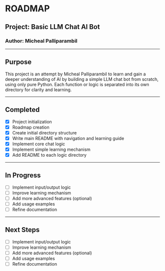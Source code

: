 # ROADMAP

## Project: Basic LLM Chat AI Bot

### Author: Micheal Palliparambil

---

## Purpose

This project is an attempt by Micheal Palliparambil to learn and gain a deeper understanding of AI by building a simple LLM chat bot from scratch, using only pure Python. Each function or logic is separated into its own directory for clarity and learning.

---

## Completed

- [x] Project initialization
- [x] Roadmap creation
- [x] Create initial directory structure
- [x] Write main README with navigation and learning guide
- [x] Implement core chat logic
- [x] Implement simple learning mechanism
- [x] Add README to each logic directory

---

## In Progress

- [ ] Implement input/output logic
- [ ] Improve learning mechanism
- [ ] Add more advanced features (optional)
- [ ] Add usage examples
- [ ] Refine documentation

---

## Next Steps

- [ ] Implement input/output logic
- [ ] Improve learning mechanism
- [ ] Add more advanced features (optional)
- [ ] Add usage examples
- [ ] Refine documentation
